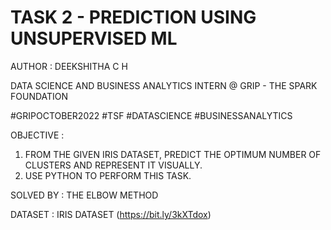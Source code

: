 # TASK 2 - PREDICTION USING UNSUPERVISED ML 

AUTHOR : DEEKSHITHA C H

DATA SCIENCE AND BUSINESS ANALYTICS INTERN @ GRIP - THE SPARK FOUNDATION  

#GRIPOCTOBER2022 #TSF #DATASCIENCE #BUSINESSANALYTICS

OBJECTIVE :
1. FROM THE GIVEN IRIS DATASET, PREDICT THE OPTIMUM NUMBER OF CLUSTERS AND REPRESENT IT VISUALLY.
2. USE PYTHON TO PERFORM THIS TASK.

SOLVED BY : THE ELBOW METHOD

DATASET : IRIS DATASET (https://bit.ly/3kXTdox)
